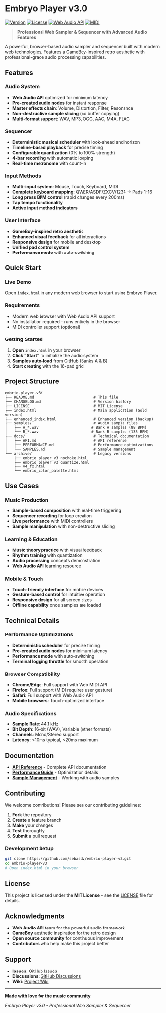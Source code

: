 # Embryo Player v3.0

[![Version](https://img.shields.io/badge/version-3.0.0-blue.svg)](https://github.com/sebasdv/embrio-player-v3)
[![License](https://img.shields.io/badge/license-MIT-green.svg)](LICENSE)
[![Web Audio API](https://img.shields.io/badge/Web%20Audio%20API-Supported-brightgreen.svg)](https://developer.mozilla.org/en-US/docs/Web/API/Web_Audio_API)
[![MIDI](https://img.shields.io/badge/MIDI-Supported-orange.svg)](https://developer.mozilla.org/en-US/docs/Web/API/Web_MIDI_API)

> **Professional Web Sampler & Sequencer with Advanced Audio Features**

A powerful, browser-based audio sampler and sequencer built with modern web technologies. Features a GameBoy-inspired retro aesthetic with professional-grade audio processing capabilities.

## Features

### **Audio System**
- **Web Audio API** optimized for minimum latency
- **Pre-created audio nodes** for instant response
- **Master effects chain**: Volume, Distortion, Filter, Resonance
- **Non-destructive sample slicing** (no buffer copying)
- **Multi-format support**: WAV, MP3, OGG, AAC, M4A, FLAC

### **Sequencer**
- **Deterministic musical scheduler** with look-ahead and horizon
- **Timeline-based playback** for precise timing
- **Configurable quantization** (0% to 100% strength)
- **4-bar recording** with automatic looping
- **Real-time metronome** with count-in

### **Input Methods**
- **Multi-input system**: Mouse, Touch, Keyboard, MIDI
- **Complete keyboard mapping**: QWER/ASDF/ZXCV/1234 → Pads 1-16
- **Long press BPM control** (rapid changes every 200ms)
- **Tap tempo functionality**
- **Active input method indicators**

### **User Interface**
- **GameBoy-inspired retro aesthetic**
- **Enhanced visual feedback** for all interactions
- **Responsive design** for mobile and desktop
- **Unified pad control system**
- **Performance mode** with auto-switching

## Quick Start

### **Live Demo**
Open `index.html` in any modern web browser to start using Embryo Player.

### **Requirements**
- Modern web browser with Web Audio API support
- No installation required - runs entirely in the browser
- MIDI controller support (optional)

### **Getting Started**
1. **Open** `index.html` in your browser
2. **Click "Start"** to initialize the audio system
3. **Samples auto-load** from GitHub (Banks A & B)
4. **Start creating** with the 16-pad grid!

## Project Structure

```
embrio-player-v3/
├── README.md                           # This file
├── CHANGELOG.md                        # Version history
├── LICENSE                             # MIT License
├── index.html                          # Main application (Gold version)
├── enhanced_index.html                 # Enhanced version (backup)
├── samples/                            # Audio sample files
│   ├── A_*.wav                        # Bank A samples (88 BPM)
│   └── B_*.wav                        # Bank B samples (135 BPM)
├── docs/                               # Technical documentation
│   ├── API.md                          # API reference
│   ├── PERFORMANCE.md                  # Performance optimizations
│   └── SAMPLES.md                      # Sample management
└── archive/                            # Legacy versions
    ├── embrio_player_v3_nochoke.html
    ├── embrio_player_v3_quantize.html
    ├── v4_fx.html
    └── embrio_color_palette.html
```

## Use Cases

### **Music Production**
- **Sample-based composition** with real-time triggering
- **Sequencer recording** for loop creation
- **Live performance** with MIDI controllers
- **Sample manipulation** with non-destructive slicing

### **Learning & Education**
- **Music theory practice** with visual feedback
- **Rhythm training** with quantization
- **Audio processing** concepts demonstration
- **Web Audio API** learning resource

### **Mobile & Touch**
- **Touch-friendly interface** for mobile devices
- **Gesture-based control** for intuitive operation
- **Responsive design** for all screen sizes
- **Offline capability** once samples are loaded

## Technical Details

### **Performance Optimizations**
- **Deterministic scheduler** for precise timing
- **Pre-created audio nodes** for minimum latency
- **Performance mode** with auto-switching
- **Terminal logging throttle** for smooth operation

### **Browser Compatibility**
- **Chrome/Edge**: Full support with Web MIDI API
- **Firefox**: Full support (MIDI requires user gesture)
- **Safari**: Full support with Web Audio API
- **Mobile browsers**: Touch-optimized interface

### **Audio Specifications**
- **Sample Rate**: 44.1 kHz
- **Bit Depth**: 16-bit (WAV), Variable (other formats)
- **Channels**: Mono/Stereo support
- **Latency**: <10ms typical, <20ms maximum

## Documentation

- **[API Reference](docs/API.md)** - Complete API documentation
- **[Performance Guide](docs/PERFORMANCE.md)** - Optimization details
- **[Sample Management](docs/SAMPLES.md)** - Working with audio samples

## Contributing

We welcome contributions! Please see our contributing guidelines:

1. **Fork** the repository
2. **Create** a feature branch
3. **Make** your changes
4. **Test** thoroughly
5. **Submit** a pull request

### **Development Setup**
```bash
git clone https://github.com/sebasdv/embrio-player-v3.git
cd embrio-player-v3
# Open index.html in your browser
```

## License

This project is licensed under the **MIT License** - see the [LICENSE](LICENSE) file for details.

## Acknowledgments

- **Web Audio API** team for the powerful audio framework
- **GameBoy** aesthetic inspiration for the retro design
- **Open source community** for continuous improvement
- **Contributors** who help make this project better

## Support

- **Issues**: [GitHub Issues](https://github.com/sebasdv/embrio-player-v3/issues)
- **Discussions**: [GitHub Discussions](https://github.com/sebasdv/embrio-player-v3/discussions)
- **Wiki**: [Project Wiki](https://github.com/sebasdv/embrio-player-v3/wiki)

---

**Made with love for the music community**

*Embryo Player v3.0 - Professional Web Sampler & Sequencer*
